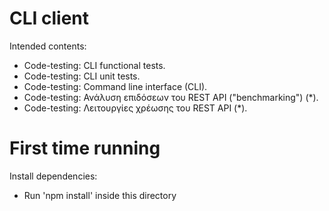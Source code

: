 # CLI client

Intended contents:

- Code-testing: CLI functional tests.
- Code-testing: CLI unit tests.
- Code-testing: Command line interface (CLI).
- Code-testing: Ανάλυση επιδόσεων του REST API ("benchmarking") (\*).
- Code-testing: Λειτουργίες χρέωσης του REST API (\*).

# First time running

Install dependencies:

- Run 'npm install' inside this directory
